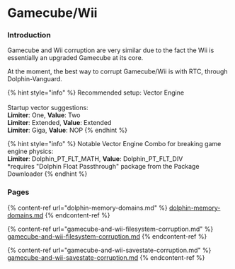 # Gamecube/Wii

### Introduction

Gamecube and Wii corruption are very similar due to the fact the Wii is essentially an upgraded Gamecube at its core.

At the moment, the best way to corrupt Gamecube/Wii is with RTC, through Dolphin-Vanguard.

{% hint style="info" %}
Recommended setup: Vector Engine \
\
Startup vector suggestions:\
**Limiter**: One, **Value**: Two\
**Limiter**: Extended, **Value**: Extended\
**Limiter**: Giga, **Value**: NOP
{% endhint %}

{% hint style="info" %}
Notable Vector Engine Combo for breaking game engine physics:\
**Limiter**: Dolphin\_PT\_FLT\_MATH, **Value**: Dolphin\_PT\_FLT\_DIV\
\*requires "Dolphin Float Passthrough" package from the Package Downloader
{% endhint %}

### Pages

{% content-ref url="dolphin-memory-domains.md" %}
[dolphin-memory-domains.md](dolphin-memory-domains.md)
{% endcontent-ref %}

{% content-ref url="gamecube-and-wii-filesystem-corruption.md" %}
[gamecube-and-wii-filesystem-corruption.md](gamecube-and-wii-filesystem-corruption.md)
{% endcontent-ref %}

{% content-ref url="gamecube-and-wii-savestate-corruption.md" %}
[gamecube-and-wii-savestate-corruption.md](gamecube-and-wii-savestate-corruption.md)
{% endcontent-ref %}

